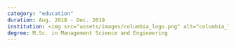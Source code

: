 ```yaml
---
category: "education"
duration: Aug. 2018 - Dec. 2019
institution: <img src="assets/images/columbia_logo.png" alt="columbia_logo" style="width:80%;"> <img src="/assets/images/cbs_logo.png" alt="cbs_logo" style="width:80%;"> 
degree: M.Sc. in Management Science and Engineering
---
```

